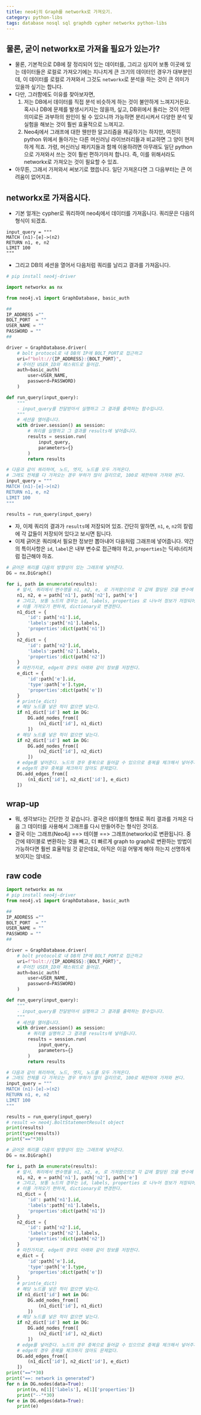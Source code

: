 ```yaml
---
title: neo4j의 Graph를 networkx로 가져오기.
category: python-libs
tags: database nosql sql graphdb cypher networkx python-libs 
---
```


## 물론, 굳이 networkx로 가져올 필요가 있는가? 

- 물론, 기본적으로 DB에 잘 정리되어 있는 데이터를, 그리고 심지어 보통 이곳에 있는 데이터들은 로컬로 가져오기에는 지나치게 큰 크기의 데이터인 경우가 대부분인데, 이 데이터를 로컬로 가져와서 그것도 `networkx`로 분석을 하는 것이 큰 의미가 있을까 싶기는 합니다. 
- 다만, 그러함에도 이유를 찾아보자면, 
    1) 저는 DB에서 데이터를 직접 분석 비슷하게 하는 것이 불안하게 느껴지거든요. 혹시나 DB에 문제를 발생시키지는 않을까, 싶고, DB위에서 돌리는 것이 어떤 의미로든 과부하의 원인이 될 수 있으니까 가능하면 분리시켜서 다양한 분석 및 실험을 해보는 것이 훨씬 효율적으로 느껴지고. 
    2) Neo4j에서 그래프에 대한 웬만한 알고리즘을 제공하기는 하지만, 여전히 python 위에서 돌아가는 다른 머신러닝 라이브러리들과 비교하면 그 양이 현저하게 적죠. 가령, 머신러닝 패키지들과 함께 이용하려면 아무래도 일단 python으로 가져와서 쓰는 것이 훨씬 편하기마저 합니다. 즉, 이를 위해서라도 networkx로 가져오는 것이 필요할 수 있죠. 
- 아무튼, 그래서 가져와서 써보기로 했씁니다. 일단 가져온다면 그 다음부터는 큰 어려움이 없어지죠.

## networkx로 가져옵시다.

- 기본 얼개는 cypher로 쿼리하여 neo4j에서 데이터를 가져옵니다. 쿼리문은 다음의 형식이 되겠죠. 

```
input_query = """
MATCH (n1)-[e]->(n2)
RETURN n1, e, n2
LIMIT 100
"""
```

- 그리고 DB의 세션을 열어서 다음처럼 쿼리를 날리고 결과를 가져옵니다. 

```python
# pip install neo4j-driver

import networkx as nx

from neo4j.v1 import GraphDatabase, basic_auth

## 
IP_ADDRESS =""
BOLT_PORT  = ""
USER_NAME = ""
PASSWORD = ""
##

driver = GraphDatabase.driver(
    # bolt protocol로 내 DB의 IP에 BOLT_PORT로 접근하고 
    uri=f"bolt://{IP_ADDRESS}:{BOLT_PORT}", 
    # 주어진 USER_ID와 패스워드로 들어감.
    auth=basic_auth(
        user=USER_NAME, 
        password=PASSWORD)
    )

def run_query(input_query):
    """
    - input_query를 전달받아서 실행하고 그 결과를 출력하는 함수입니다.
    """
    # 세션을 열어줍니다.
    with driver.session() as session: 
        # 쿼리를 실행하고 그 결과를 results에 넣어줍니다.
        results = session.run(
            input_query,
            parameters={}
        )
        return results

# 다음과 같이 쿼리하여, 노드, 엣지, 노드를 모두 가져온다.
# 그래도 전체를 다 가져오는 경우 부하가 많이 걸리므로, 100로 제한하여 가져와 본다.
input_query = """
MATCH (n1)-[e]->(n2)
RETURN n1, e, n2
LIMIT 100
"""

results = run_query(input_query)
```

- 자, 이제 쿼리의 결과가 `results`에 저장되어 있죠. 간단히 말하면, `n1`, `e`, `n2`의 칼럼에 각 값들이 저장되어 있다고 보시면 됩니다.
- 이제 긁어온 쿼리에서 필요한 정보만 뽑아내어 다음처럼 그래프에 넣어줍니다. 약간의 특이사항은 `id`, `label`은 내부 변수로 접근해야 하고, `properties`는 딕셔너리처럼 접근해야 하죠.

```python
# 긁어온 쿼리를 다음의 방향성이 있는 그래프에 넣어준다.
DG = nx.DiGraph()

for i, path in enumerate(results):
    # 앞서, 쿼리에서 변수명을 n1, n2, e, 로 가져왔으므로 각 값에 할당된 것을 변수에 추가로 넣어준다.
    n1, n2, e = path['n1'], path['n2'], path['e']
    # 그리고, 보통 노드의 경우는 id, labels, properties 로 나누어 정보가 저장되어 있다.
    # 이를 가져오기 편하게, dictionary로 변경한다. 
    n1_dict = {
        'id': path['n1'].id, 
        'labels':path['n1'].labels, 
        'properties':dict(path['n1'])
    }
    n2_dict = {
        'id': path['n2'].id, 
        'labels':path['n2'].labels, 
        'properties':dict(path['n2'])
    }
    # 마찬가지로, edge의 경우도 아래와 같이 정보를 저장한다.
    e_dict = {
        'id':path['e'].id, 
        'type':path['e'].type, 
        'properties':dict(path['e'])
    }
    # print(e_dict)
    # 해당 노드를 넣은 적이 없으면 넣는다.
    if n1_dict['id'] not in DG:
        DG.add_nodes_from([
            (n1_dict['id'], n1_dict)
        ])
    # 해당 노드를 넣은 적이 없으면 넣는다.
    if n2_dict['id'] not in DG:
        DG.add_nodes_from([
            (n2_dict['id'], n2_dict)
        ])
    # edge를 넣어준다. 노드의 경우 중복으로 들어갈 수 있으므로 중복을 체크해서 넣어주지만, 
    # edge의 경우 중복을 체크하지 않아도 문제없다.
    DG.add_edges_from([
        (n1_dict['id'], n2_dict['id'], e_dict)
    ])
```

## wrap-up

- 뭐, 생각보다는 간단한 것 같습니다. 결국은 테이블의 형태로 쿼리 결과를 가져온 다음 그 데이터를 사용해서 그래프를 다시 만들어주는 형식인 것이죠. 
- 결국 이는 그래프(Neo4j) ==> 테이블 ==> 그래프(networkx)로 변환됩니다. 중간에 테이블로 변환하는 것을 빼고, 더 빠르게 graph to graph로 변환하는 방법이 가능하다면 훨씬 효율적일 것 같은데요, 아직은 이걸 어떻게 해야 하는지 선명하게 보이지는 않네요. 

## raw code

```python
import networkx as nx
# pip install neo4j-driver
from neo4j.v1 import GraphDatabase, basic_auth

## 
IP_ADDRESS =""
BOLT_PORT  = ""
USER_NAME = ""
PASSWORD = ""
##

driver = GraphDatabase.driver(
    # bolt protocol로 내 DB의 IP에 BOLT_PORT로 접근하고 
    uri=f"bolt://{IP_ADDRESS}:{BOLT_PORT}", 
    # 주어진 USER_ID와 패스워드로 들어감.
    auth=basic_auth(
        user=USER_NAME, 
        password=PASSWORD)
    )

def run_query(input_query):
    """
    - input_query를 전달받아서 실행하고 그 결과를 출력하는 함수입니다.
    """
    # 세션을 열어줍니다.
    with driver.session() as session: 
        # 쿼리를 실행하고 그 결과를 results에 넣어줍니다.
        results = session.run(
            input_query,
            parameters={}
        )
        return results

# 다음과 같이 쿼리하여, 노드, 엣지, 노드를 모두 가져온다.
# 그래도 전체를 다 가져오는 경우 부하가 많이 걸리므로, 100로 제한하여 가져와 본다.
input_query = """
MATCH (n1)-[e]->(n2)
RETURN n1, e, n2
LIMIT 100
"""

results = run_query(input_query)
# result => neo4j.BoltStatementResult object
print(results)
print(type(results))
print("=="*30)

# 긁어온 쿼리를 다음의 방향성이 있는 그래프에 넣어준다.
DG = nx.DiGraph()

for i, path in enumerate(results):
    # 앞서, 쿼리에서 변수명을 n1, n2, e, 로 가져왔으므로 각 값에 할당된 것을 변수에 추가로 넣어준다.
    n1, n2, e = path['n1'], path['n2'], path['e']
    # 그리고, 보통 노드의 경우는 id, labels, properties 로 나누어 정보가 저장되어 있다.
    # 이를 가져오기 편하게, dictionary로 변경한다. 
    n1_dict = {
        'id': path['n1'].id, 
        'labels':path['n1'].labels, 
        'properties':dict(path['n1'])
    }
    n2_dict = {
        'id': path['n2'].id, 
        'labels':path['n2'].labels, 
        'properties':dict(path['n2'])
    }
    # 마찬가지로, edge의 경우도 아래와 같이 정보를 저장한다.
    e_dict = {
        'id':path['e'].id, 
        'type':path['e'].type, 
        'properties':dict(path['e'])
    }
    # print(e_dict)
    # 해당 노드를 넣은 적이 없으면 넣는다.
    if n1_dict['id'] not in DG:
        DG.add_nodes_from([
            (n1_dict['id'], n1_dict)
        ])
    # 해당 노드를 넣은 적이 없으면 넣는다.
    if n2_dict['id'] not in DG:
        DG.add_nodes_from([
            (n2_dict['id'], n2_dict)
        ])
    # edge를 넣어준다. 노드의 경우 중복으로 들어갈 수 있으므로 중복을 체크해서 넣어주지만, 
    # edge의 경우 중복을 체크하지 않아도 문제없다.
    DG.add_edges_from([
        (n1_dict['id'], n2_dict['id'], e_dict)
    ])
print("=="*30)
print("==: network is generated")
for n in DG.nodes(data=True):
    print(n, n[1]['labels'], n[1]['properties'])
    print("--"*30)
for e in DG.edges(data=True):
    print(e)
    
```